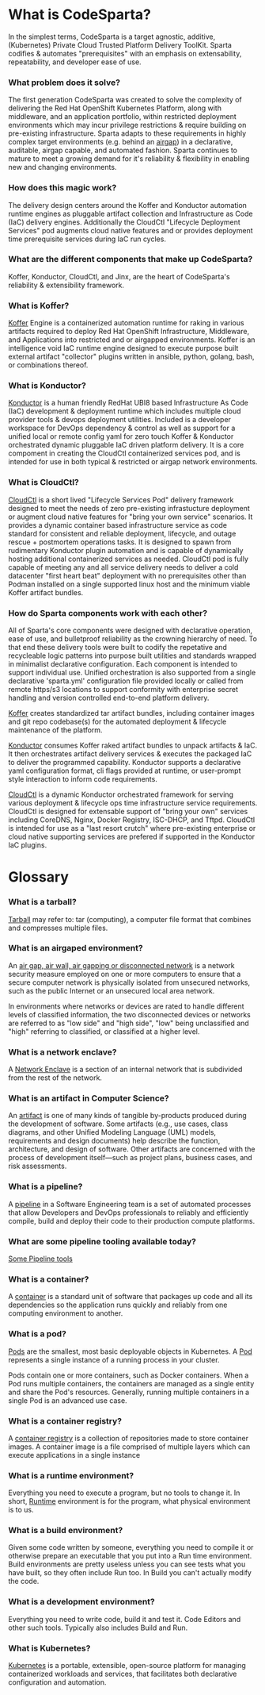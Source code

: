# What is CodeSparta?

In the simplest terms, CodeSparta is a target agnostic, additive, (Kubernetes) Private Cloud Trusted Platform Delivery ToolKit. Sparta codifies & automates "prerequisites" with an emphasis on extensability, repeatability, and developer ease of use.

### What problem does it solve?

The first generation CodeSparta was created to solve the complexity of delivering the Red Hat OpenShift Kubernetes Platform, along with middleware, and an application portfolio, within restricted deployment environments which may incur privilege restrictions & require building on pre-existing infrastructure. Sparta adapts to these requirements in highly complex target environments (e.g. behind an [airgap](https://en.wikipedia.org/wiki/Air_gap_(networking)#:~:text=An%20air%20gap%2C%20air%20wall,an%20unsecured%20local%20area%20network.)) in a declarative, auditable, airgap capable, and automated fashion. Sparta continues to mature to meet a growing demand for it's reliability & flexibility in enabling new and changing environments.

### How does this magic work?

The delivery design centers around the Koffer and Konductor automation runtime engines as pluggable artifact collection and Infrastructure as Code (IaC) delivery engines. Additionally the CloudCtl "Lifecycle Deployment Services" pod augments cloud native features and or provides deployment time prerequisite services during IaC run cycles.

### What are the different components that make up CodeSparta?

Koffer, Konductor, CloudCtl, and Jinx, are the heart of CodeSparta's reliability & extensibility framework.

### What is Koffer?

[Koffer](https://github.com/CodeSparta/Koffer) Engine is a containerized automation runtime for raking in various artifacts required to deploy Red Hat OpenShift Infrastructure, Middleware, and Applications into restricted and or airgapped environments. Koffer is an intelligence void IaC runtime engine designed to execute purpose built external artifact "collector" plugins written in ansible, python, golang, bash, or combinations thereof.

### What is Konductor?

[Konductor](https://github.com/CodeSparta/Konductor) is a human friendly RedHat UBI8 based Infrastructure As Code (IaC) development & deployment runtime which includes multiple cloud provider tools & devops deployment utilities. Included is a developer workspace for DevOps dependency & control as well as support for a unified local or remote config yaml for zero touch Koffer & Konductor orchestrated dynamic pluggable IaC driven platform delivery. It is a core compoment in creating the CloudCtl containerized services pod, and is intended for use in both typical & restricted or airgap network environments.

### What is CloudCtl?

[CloudCtl](https://github.com/CodeSparta/CloudCtl) is a short lived "Lifecycle Services Pod" delivery framework designed to meet the needs of zero pre-existing infrastucture deployment or augment cloud native features for "bring your own service" scenarios. It provides a dynamic container based infrastructure service as code standard for consistent and reliable deployment, lifecycle, and outage rescue + postmortem operations tasks. It is designed to spawn from rudimentary Konductor plugin automation and is capable of dynamically hosting additional containerized services as needed. CloudCtl pod is fully capable of meeting any and all service delivery needs to deliver a cold datacenter "first heart beat" deployment with no prerequisites other than Podman installed on a single supported linux host and the minimum viable Koffer artifact bundles.

### How do Sparta components work with each other?

All of Sparta's core components were designed with declarative operation, ease of use, and bulletproof reliability as the crowning hierarchy of need. To that end these delivery tools were built to codify the repetative and recycleable logic patterns into purpose built utilities and standards wrapped in minimalist declarative configuration. Each component is intended to support individual use. Unified orchestration is also supported from a single declarative 'sparta.yml' configuration file provided locally or called from remote https/s3 locations to support conformity with enterprise secret handling and version controlled end-to-end platform delivery.

[Koffer](https://github.com/CodeSparta/Koffer) creates standardized tar artifact bundles, including container images and git repo codebase(s) for the automated deployment & lifecycle maintenance of the platform.

[Konductor](https://github.com/CodeSparta/Konductor) consumes Koffer raked artifact bundles to unpack artifacts & IaC. It then orchestrates artifact delivery services & executes the packaged IaC to deliver the programmed capability. Konductor supports a declarative yaml configuration format, cli flags provided at runtime, or user-prompt style interaction to inform code requirements.

[CloudCtl](https://github.com/CodeSparta/CloudCtl) is a dynamic Konductor orchestrated framework for serving various deployment & lifecycle ops time infrastructure service requirements. CloudCtl is designed for extensable support of "bring your own" services including CoreDNS, Nginx, Docker Registry, ISC-DHCP, and Tftpd. CloudCtl is intended for use as a "last resort crutch" where pre-existing enterprise or cloud native supporting services are prefered if supported in the Konductor IaC plugins.

# Glossary
### What is a tarball?

[Tarball](https://en.wikipedia.org/wiki/Tarball) may refer to: tar (computing), a computer file format that combines and compresses multiple files.

### What is an airgaped environment?

An [air gap, air wall, air gapping or disconnected network](https://en.wikipedia.org/wiki/Air_gap_(networking)#:~:text=An%20air%20gap%2C%20air%20wall,an%20unsecured%20local%20area%20network.) is a network security measure employed on one or more computers to ensure that a secure computer network is physically isolated from unsecured networks, such as the public Internet or an unsecured local area network.

In environments where networks or devices are rated to handle different levels of classified information, the two disconnected devices or networks are referred to as "low side" and "high side", "low" being unclassified and "high" referring to classified, or classified at a higher level.

### What is a network enclave?

A [Network Enclave](https://en.wikipedia.org/wiki/Network_enclave) is a section of an internal network that is subdivided from the rest of the network.

### What is an artifact in Computer Science?

An [artifact](https://en.wikipedia.org/wiki/Artifact_(software_development)) is one of many kinds of tangible by-products produced during the development of software. Some artifacts (e.g., use cases, class diagrams, and other Unified Modeling Language (UML) models, requirements and design documents) help describe the function, architecture, and design of software. Other artifacts are concerned with the process of development itself—such as project plans, business cases, and risk assessments.

### What is a pipeline?

A [pipeline](https://www.bmc.com/blogs/deployment-pipeline/) in a Software Engineering team is a set of automated processes that allow Developers and DevOps professionals to reliably and efficiently compile, build and deploy their code to their production compute platforms.

### What are some pipeline tooling available today?

[Some Pipeline tools](https://resources.whitesourcesoftware.com/blog-whitesource/devops-pipeline)

### What is a container?

A [container](https://www.docker.com/resources/what-container#:~:text=A%20container%20is%20a%20standard,one%20computing%20environment%20to%20another.&text=Available%20for%20both%20Linux%20and,same%2C%20regardless%20of%20the%20infrastructure.) is a standard unit of software that packages up code and all its dependencies so the application runs quickly and reliably from one computing environment to another. 

### What is a pod?

[Pods](https://cloud.google.com/kubernetes-engine/docs/concepts/pod) are the smallest, most basic deployable objects in Kubernetes. A [Pod](https://kubernetes.io/docs/concepts/workloads/pods/) represents a single instance of a running process in your cluster.

Pods contain one or more containers, such as Docker containers. When a Pod runs multiple containers, the containers are managed as a single entity and share the Pod's resources. Generally, running multiple containers in a single Pod is an advanced use case.

### What is a container registry?

A [container registry](https://searchcloudcomputing.techtarget.com/definition/container-registry#:~:text=A%20container%20registry%20is%20a,applications%20in%20a%20single%20instance.) is a collection of repositories made to store container images. A container image is a file comprised of multiple layers which can execute applications in a single instance

### What is a runtime environment?

Everything you need to execute a program, but no tools to change it. In short, [Runtime](https://stackoverflow.com/questions/3710130/what-is-run-time-environment) environment is for the program, what physical environment is to us.

### What is a build environment?

Given some code written by someone, everything you need to compile it or otherwise prepare an executable that you put into a Run time environment. Build environments are pretty useless unless you can see tests what you have built, so they often include Run too. In Build you can't actually modify the code.

### What is a development environment?

Everything you need to write code, build it and test it. Code Editors and other such tools. Typically also includes Build and Run.

### What is Kubernetes?
[Kubernetes](https://kubernetes.io/docs/concepts/overview/what-is-kubernetes/) is a portable, extensible, open-source platform for managing containerized workloads and services, that facilitates both declarative configuration and automation.
